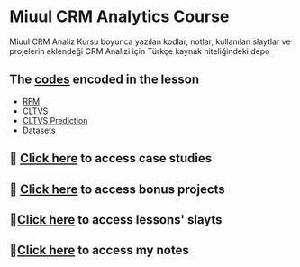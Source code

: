 # Miuul CRM Analytics Course
Miuul CRM Analiz Kursu boyunca yazılan kodlar, notlar, kullanılan slaytlar ve projelerin eklendeği
CRM Analizi için Türkçe kaynak niteliğindeki depo

## The [codes](https://github.com/elifbeyzatok00/Miuul-CRM-Analytics-Course/tree/master/codes) encoded in the lesson
* [RFM](https://github.com/elifbeyzatok00/Miuul-CRM-Analytics-Course/tree/master/codes/rfm)
* [CLTVS](https://github.com/elifbeyzatok00/Miuul-CRM-Analytics-Course/tree/master/codes/cltv)
* [CLTVS Prediction](https://github.com/elifbeyzatok00/Miuul-CRM-Analytics-Course/tree/master/codes/cltv_prediction)
* [Datasets](https://github.com/elifbeyzatok00/Miuul-CRM-Analytics-Course/tree/master/codes/datasets)

## 📘 [Click here](https://github.com/elifbeyzatok00/Miuul-CRM-Analytics-Course/tree/master/case-studies) to access case studies

## 📔 [Click here](https://github.com/elifbeyzatok00/Miuul-CRM-Analytics-Course/tree/master/bonus-projects) to access bonus projects

## 📌[Click here](https://github.com/elifbeyzatok00/Miuul-CRM-Analytics-Course/tree/master/slayts) to access lessons' slayts

## 📌[Click here](https://github.com/elifbeyzatok00/Miuul-CRM-Analytics-Course/blob/master/notes.pdf) to access my notes
